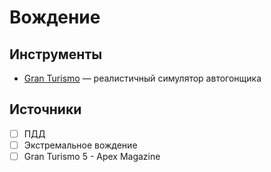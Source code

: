 # Вождение


## Инструменты
- [Gran Turismo](https://ru.wikipedia.org/wiki/Gran_Turismo_(серия_игр)) — реалистичный симулятор автогонщика


## Источники
- [ ] ПДД
- [ ] Экстремальное вождение
- [ ] Gran Turismo 5 - Apex Magazine